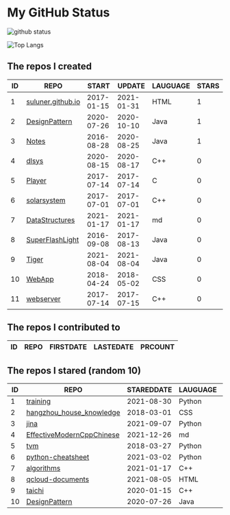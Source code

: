 # My GitHub Status

<img src="https://github-readme-stats-1.yihong0618.vercel.app/api?username=ThaddeusJiang&show_icons=true&&&hide_title=true&count_private=true" alt="github status" />

![Top Langs](https://github-readme-stats-1.yihong0618.vercel.app/api/top-langs/?username=ThaddeusJiang&layout=compact)

<!--START_SECTION:my_github-->
## The repos I created
| ID |                               REPO                                |   START    |   UPDATE   | LAUGUAGE | STARS |
|----|-------------------------------------------------------------------|------------|------------|----------|-------|
|  1 | [suluner.github.io](https://github.com/suluner/suluner.github.io) | 2017-01-15 | 2021-01-31 | HTML     |     1 |
|  2 | [DesignPattern](https://github.com/suluner/DesignPattern)         | 2020-07-26 | 2020-10-10 | Java     |     1 |
|  3 | [Notes](https://github.com/suluner/Notes)                         | 2016-08-28 | 2020-08-25 | Java     |     1 |
|  4 | [dlsys](https://github.com/suluner/dlsys)                         | 2020-08-15 | 2020-08-17 | C++      |     0 |
|  5 | [Player](https://github.com/suluner/Player)                       | 2017-07-14 | 2017-07-14 | C        |     0 |
|  6 | [solarsystem](https://github.com/suluner/solarsystem)             | 2017-07-01 | 2017-07-01 | C++      |     0 |
|  7 | [DataStructures](https://github.com/suluner/DataStructures)       | 2021-01-17 | 2021-01-17 | md       |     0 |
|  8 | [SuperFlashLight](https://github.com/suluner/SuperFlashLight)     | 2016-09-08 | 2017-08-13 | Java     |     0 |
|  9 | [Tiger](https://github.com/suluner/Tiger)                         | 2021-08-04 | 2021-08-04 | Java     |     0 |
| 10 | [WebApp](https://github.com/suluner/WebApp)                       | 2018-04-24 | 2018-05-02 | CSS      |     0 |
| 11 | [webserver](https://github.com/suluner/webserver)                 | 2017-07-14 | 2017-07-15 | C++      |     0 |

## The repos I contributed to
| ID | REPO | FIRSTDATE | LASTEDATE | PRCOUNT |
|----|------|-----------|-----------|---------|

## The repos I stared (random 10)
| ID |                                         REPO                                         | STAREDDATE | LAUGUAGE | LATESTUPDATE |
|----|--------------------------------------------------------------------------------------|------------|----------|--------------|
|  1 | [training](https://github.com/mlcommons/training)                                    | 2021-08-30 | Python   | 2022-01-06   |
|  2 | [hangzhou_house_knowledge](https://github.com/houshanren/hangzhou_house_knowledge)   | 2018-03-01 | CSS      | 2022-01-08   |
|  3 | [jina](https://github.com/jina-ai/jina)                                              | 2021-09-07 | Python   | 2022-01-09   |
|  4 | [EffectiveModernCppChinese](https://github.com/kelthuzadx/EffectiveModernCppChinese) | 2021-12-26 | md       | 2022-01-08   |
|  5 | [tvm](https://github.com/apache/tvm)                                                 | 2018-03-27 | Python   | 2022-01-08   |
|  6 | [python-cheatsheet](https://github.com/gto76/python-cheatsheet)                      | 2021-03-02 | Python   | 2022-01-09   |
|  7 | [algorithms](https://github.com/xtaci/algorithms)                                    | 2021-01-17 | C++      | 2022-01-06   |
|  8 | [qcloud-documents](https://github.com/tencentyun/qcloud-documents)                   | 2021-08-05 | HTML     | 2022-01-08   |
|  9 | [taichi](https://github.com/taichi-dev/taichi)                                       | 2020-01-15 | C++      | 2022-01-08   |
| 10 | [DesignPattern](https://github.com/suluner/DesignPattern)                            | 2020-07-26 | Java     | 2020-10-10   |

<!--END_SECTION:my_github-->